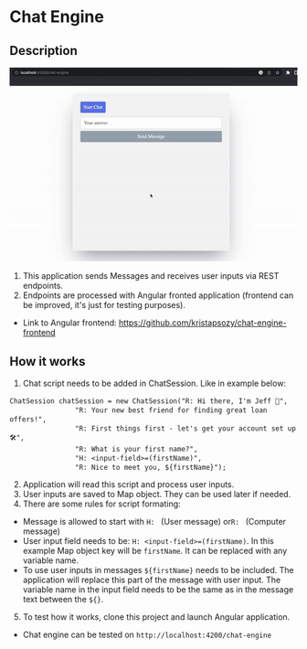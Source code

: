 # Chat Engine

## Description

![](https://github.com/kristapsozy/chat-engine/blob/main/chat-engine.gif)


1. This application sends Messages and receives user inputs via REST endpoints.
2. Endpoints are processed with Angular fronted application (frontend can be improved, it's just for testing purposes).
- Link to Angular frontend: https://github.com/kristapsozy/chat-engine-frontend

## How it works

1. Chat script needs to be added in ChatSession. Like in example below:
```
ChatSession chatSession = new ChatSession("R: Hi there, I'm Jeff 👋",
                "R: Your new best friend for finding great loan offers!",
                "R: First things first - let's get your account set up 🛠️",
                "R: What is your first name?",
                "H: <input-field>=(firstName)",
                "R: Nice to meet you, ${firstName}");
```
2. Application will read this script and process user inputs.
3. User inputs are saved to Map object. They can be used later if needed. 
4. There are some rules for script formating:
- Message is allowed to start with ```H: ``` (User message) or```R: ``` (Computer message)
- User input field needs to be: ```H: <input-field>=(firstName)```. In this example Map object key will be ```firstName```. It can be replaced with any variable name.
- To use user inputs in messages ```${firstName}``` needs to be included. The application will replace this part of the message with user input. 
The variable name in the input field needs to be the same as in the message text between the ```${}```.
5. To test how it works, clone this project and launch Angular application.
- Chat engine can be tested on ```http://localhost:4200/chat-engine```
